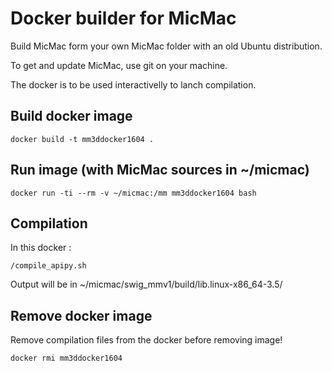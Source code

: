 Docker builder for MicMac
=========================

Build MicMac form your own MicMac folder with an old Ubuntu distribution.

To get and update MicMac, use git on your machine.

The docker is to be used interactivelly to lanch compilation.

Build docker image
------------------

    docker build -t mm3ddocker1604 .


Run image (with MicMac sources in ~/micmac)
-------------------------------------------

    docker run -ti --rm -v ~/micmac:/mm mm3ddocker1604 bash

Compilation
-----------

In this docker :
    
    /compile_apipy.sh

Output will be in ~/micmac/swig_mmv1/build/lib.linux-x86_64-3.5/


Remove docker image
-------------------
Remove compilation files from the docker before removing image!

    docker rmi mm3ddocker1604

